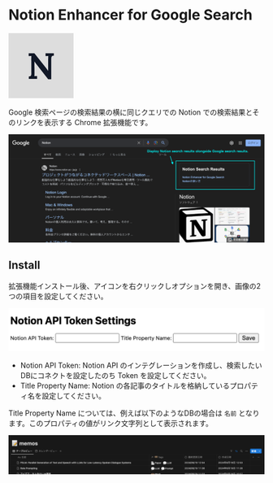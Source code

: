 # Notion Enhancer for Google Search

![icon](icon.png)

Google 検索ページの検索結果の横に同じクエリでの Notion での検索結果とそのリンクを表示する Chrome 拡張機能です。

![screenshot](screenshot.png)

## Install

拡張機能インストール後、アイコンを右クリックしオプションを開き、画像の2つの項目を設定してください。

![settings](settings.png)

- Notion API Token: Notion API のインテグレーションを作成し、検索したいDBにコネクトを設定したのち Token を設定してください。
- Title Property Name: Notion の各記事のタイトルを格納しているプロパティ名を設定してください。

Title Property Name については、例えば以下のようなDBの場合は `名前` となります。このプロパティの値がリンク文字列として表示されます。

![settings-title-sample](settings-title-sample.png)

